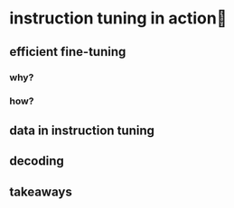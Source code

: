 # instruction tuning in action🚋

## efficient fine-tuning

### why?


### how?



## data in instruction tuning


## decoding


## takeaways